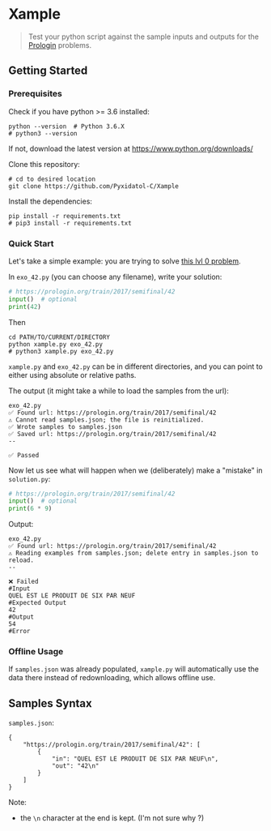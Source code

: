 # Xample

> Test your python script against the sample inputs and outputs for the [Prologin](https://prologin.org) problems.

## Getting Started
### Prerequisites
Check if you have python >= 3.6 installed:

    python --version  # Python 3.6.X
    # python3 --version

If not, download the latest version at https://www.python.org/downloads/

Clone this repository:

    # cd to desired location
    git clone https://github.com/Pyxidatol-C/Xample

Install the dependencies:

    pip install -r requirements.txt 
    # pip3 install -r requirements.txt

### Quick Start
Let's take a simple example: you are trying to solve [this lvl 0 problem](https://prologin.org/train/2017/semifinal/42). 

In `exo_42.py` (you can choose any filename), write your solution:

```python
# https://prologin.org/train/2017/semifinal/42
input()  # optional
print(42)
```

Then

    cd PATH/TO/CURRENT/DIRECTORY
    python xample.py exo_42.py
    # python3 xample.py exo_42.py

`xample.py` and `exo_42.py` can be in different directories, and you can point to either using absolute or relative paths.

The output (it might take a while to load the samples from the url):
    

    exo_42.py
    ✅ Found url: https://prologin.org/train/2017/semifinal/42
    ⚠️ Cannot read samples.json; the file is reinitialized.
    ✅ Wrote samples to samples.json
    ✅ Saved url: https://prologin.org/train/2017/semifinal/42
    --

    ✅ Passed

Now let us see what will happen when we (deliberately) make a "mistake" in `solution.py`:

```python
# https://prologin.org/train/2017/semifinal/42
input()  # optional
print(6 * 9)
```
    
Output:
    
    exo_42.py
    ✅ Found url: https://prologin.org/train/2017/semifinal/42
    ⚠️ Reading examples from samples.json; delete entry in samples.json to reload.
    --

    ❌ Failed
    #Input
    QUEL EST LE PRODUIT DE SIX PAR NEUF
    #Expected Output
    42
    #Output
    54
    #Error
 
### Offline Usage
If `samples.json` was already populated, `xample.py` will automatically use the data there instead of redownloading, which allows offline use.

## Samples Syntax
`samples.json`:

    {
        "https://prologin.org/train/2017/semifinal/42": [
            {
                "in": "QUEL EST LE PRODUIT DE SIX PAR NEUF\n",
                "out": "42\n"
            }
        ]
    }

Note:
- the `\n` character at the end is kept. (I'm not sure why ?)
